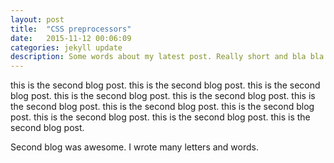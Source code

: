 ```yaml
---
layout: post
title:  "CSS preprocessors"
date:   2015-11-12 00:06:09
categories: jekyll update
description: Some words about my latest post. Really short and bla bla bla. Bla bla.
---
```


this is the second blog post.
this is the second blog post.
this is the second blog post.
this is the second blog post.
this is the second blog post.
this is the second blog post.
this is the second blog post.
this is the second blog post.
this is the second blog post.
this is the second blog post.
this is the second blog post.

Second blog was awesome. I wrote many letters and words.

